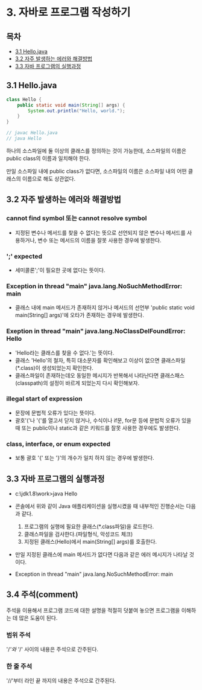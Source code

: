 # 3. 자바로 프로그램 작성하기

## 목차

- [3.1 Hello.java](#31-hello.java)
- [3.2 자주 발생하는 에러와 해결방법](#32-자주-발생하는-에러와-해결방법)
- [3.3 자바 프로그램의 실행과정](#33-자바-프로그램의-실행과정)

## 3.1 Hello.java

```Java
class Hello {
	public static void main(String[] args) {
		System.out.println("Hello, world.");
	}
}

// javac Hello.java
// java Hello
```

하나의 소스파일에 둘 이상의 클래스를 정의하는 것이 가능한데, 소스파일의 이름은 public class의 이름과 일치해야 한다.

만일 소스파일 내에 public class가 없다면, 소스파일의 이름은 소스파일 내의 어떤 클래스의 이름으로 해도 상관없다.

## 3.2 자주 발생하는 에러와 해결방법

### cannot find symbol 또는 cannot resolve symbol

- 지정된 변수나 메서드를 찾을 수 없다는 뜻으로 선언되지 않은 변수나 메서드를 사용하거나, 변수 또는 메서드의 이름을 잘못 사용한 경우에 발생한다.

### ';' expected

- 세미콜론';'이 필요한 곳에 없다는 뜻이다.

### Exception in thread "main" java.lang.NoSuchMethodError: main

- 클래스 내에 main 메서드가 존재하지 않거나 메서드의 선언부 'public static void main(String[] args)'에 오타가 존재하는 경우에 발생한다.

### Exeption in thread "main" java.lang.NoClassDelFoundError: Hello

- 'Hello라는 클래스를 찾을 수 없다.'는 뜻이다.
- 클래스 'Hello'의 철자, 특히 대소문자를 확인해보고 이상이 없으면 클래스파일(\*.class)이 생성되었는지 확인한다.
- 클래스파일이 존재하는데오 동일한 메시지가 반복해서 나타난다면 클래스패스(classpath)의 설정이 바르게 되었는지 다시 확인해보자.

### illegal start of expression

- 문장에 문법적 오류가 있다는 뜻이다.
- 괄호'('나 '{'를 열고서 닫지 않거나, 수식이나 if문, for문 등에 문법적 오류가 있을 때 또는 public이나 static과 같은 키워드를 잘못 사용한 경우에도 발생한다.

### class, interface, or enum expected

- 보통 괄호 '{' 또는 '}'의 개수가 일치 하지 않는 경우에 발생한다.

## 3.3 자바 프로그램의 실행과정

- c:\jdk1.8\work>java Hello
- 콘솔에서 위와 같이 Java 애플리케이션을 실행시켰을 때 내부적인 진행순서는 다음과 같다.

  1. 프로그램의 실행에 필요한 클래스(\*.class파일)을 로드한다.
  2. 클래스파일을 검사한다.(파일형식, 악성코드 체크)
  3. 지정된 클래스(Hello)에서 main(String[] args)를 호출한다.

- 만일 지정된 클래스에 main 메서드가 없다면 다음과 같은 에러 메시지가 나타날 것이다.
- Exception in thread "main" java.lang.NoSuchMethodError: main

## 3.4 주석(comment)

주석을 이용해서 프로그램 코드에 대한 설명을 적절히 덧붙여 놓으면 프로그램을 이해하는 데 많은 도움이 된다.

### 범위 주석

'/_'와 '_/' 사이의 내용은 주석으로 간주된다.

### 한 줄 주석

'//'부터 라인 끝 까지의 내용은 주석으로 간주된다.
